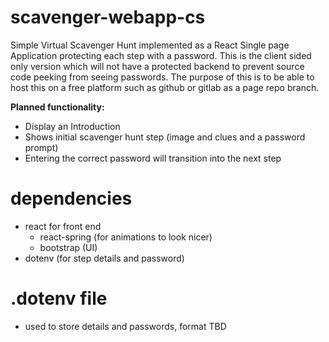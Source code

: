 # scavenger-webapp-cs
Simple Virtual Scavenger Hunt implemented as a React Single page Application protecting each step with a password.
This is the client sided only version which will not have a protected backend to prevent source code peeking from seeing passwords. The purpose of this is to be able to host this on a free platform such as github or gitlab as a page repo branch.

**Planned functionality:**
 - Display an Introduction
 - Shows initial scavenger hunt step (image and clues and a password prompt)
 - Entering the correct password will transition into the next step

# dependencies
 - react for front end
	 - react-spring (for animations to look nicer)
	 - bootstrap (UI)
 - dotenv (for step details and password)

# .dotenv file
- used to store details and passwords, format TBD
